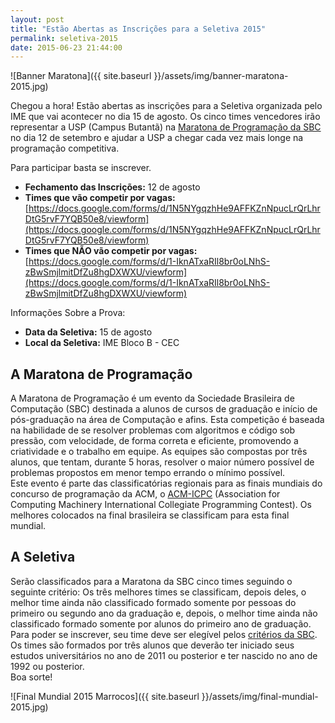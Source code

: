 ```yaml
---
layout: post
title: "Estão Abertas as Inscrições para a Seletiva 2015"
permalink: seletiva-2015
date: 2015-06-23 21:44:00
---
```


![Banner Maratona]({{ site.baseurl }}/assets/img/banner-maratona-2015.jpg)

Chegou a hora! Estão abertas as inscrições para a Seletiva organizada pelo IME que vai acontecer no dia 15 de agosto. Os cinco times vencedores irão representar a USP (Campus Butantã) na [Maratona de Programação da SBC](http://maratona.ime.usp.br/) no dia 12 de setembro e ajudar a USP a chegar cada vez mais longe na programação competitiva.  
  
Para participar basta se inscrever.  
- **Fechamento das Inscrições:** 12 de agosto  
- **Times que vão competir por vagas:** [https://docs.google.com/forms/d/1N5NYgqzhHe9AFFKZnNpucLrQrLhrDtG5rvF7YQB50e8/viewform](https://docs.google.com/forms/d/1N5NYgqzhHe9AFFKZnNpucLrQrLhrDtG5rvF7YQB50e8/viewform)
- **Times que NÃO vão competir por vagas:** [https://docs.google.com/forms/d/1-IknATxaRIl8br0oLNhS-zBwSmjlmitDfZu8hgDXWXU/viewform](https://docs.google.com/forms/d/1-IknATxaRIl8br0oLNhS-zBwSmjlmitDfZu8hgDXWXU/viewform)

Informações Sobre a Prova:  
- **Data da Seletiva:** 15 de agosto  
- **Local da Seletiva:** IME Bloco B - CEC  

## A Maratona de Programação
A Maratona de Programação é um evento da Sociedade Brasileira de Computação (SBC) destinada a alunos de cursos de graduação e início de pós-graduação na área de Computação e afins. Esta competição é baseada na habilidade de se resolver problemas com algoritmos e código sob pressão, com velocidade, de forma correta e eficiente, promovendo a criatividade e o trabalho em equipe. As equipes são compostas por três alunos, que tentam, durante 5 horas, resolver o maior número possível de problemas propostos em menor tempo errando o mínimo possível.  
Este evento é parte das classificatórias regionais para as finais mundiais do concurso de programação da ACM, o [ACM-ICPC](http://icpc.baylor.edu) (Association for Computing Machinery International Collegiate Programming Contest). Os melhores colocados na final brasileira se classificam para esta final mundial.  

## A Seletiva
Serão classificados para a Maratona da SBC cinco times seguindo o seguinte critério: Os três melhores times se classificam, depois deles, o melhor time ainda não classificado formado somente por pessoas do primeiro ou segundo ano da graduação e, depois, o melhor time ainda não classificado formado somente por alunos do primeiro ano de graduação.  
Para poder se inscrever, seu time deve ser elegível pelos [critérios da SBC](http://maratona.ime.usp.br/regras15.html). Os times são formados por três alunos que deverão ter iniciado seus estudos universitários no ano de 2011 ou posterior e ter nascido no ano de 1992 ou posterior.  
Boa sorte!

![Final Mundial 2015 Marrocos]({{ site.baseurl }}/assets/img/final-mundial-2015.jpg)
